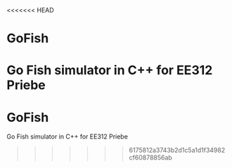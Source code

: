 <<<<<<< HEAD
# GoFish
Go Fish simulator in C++ for EE312 Priebe
=======
# GoFish
Go Fish simulator in C++ for EE312 Priebe
>>>>>>> 6175812a3743b2d1c5a1d1f34982cf60878856ab
